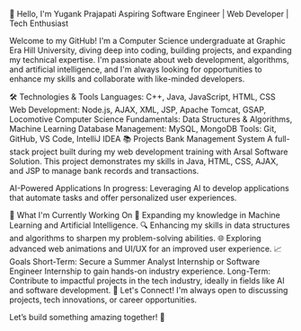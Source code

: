 👋 Hello, I'm Yugank Prajapati
Aspiring Software Engineer | Web Developer | Tech Enthusiast

Welcome to my GitHub! I'm a Computer Science undergraduate at Graphic Era Hill University, diving deep into coding, building projects, and expanding my technical expertise. I'm passionate about web development, algorithms, and artificial intelligence, and I'm always looking for opportunities to enhance my skills and collaborate with like-minded developers.

🛠️ Technologies & Tools
Languages: C++, Java, JavaScript, HTML, CSS
Web Development: Node.js, AJAX, XML, JSP, Apache Tomcat, GSAP, Locomotive
Computer Science Fundamentals: Data Structures & Algorithms, Machine Learning
Database Management: MySQL, MongoDB
Tools: Git, GitHub, VS Code, IntelliJ IDEA
📚 Projects
Bank Management System
A full-stack project built during my web development training with Arsal Software Solution. This project demonstrates my skills in Java, HTML, CSS, AJAX, and JSP to manage bank records and transactions.

AI-Powered Applications
In progress: Leveraging AI to develop applications that automate tasks and offer personalized user experiences.

🌱 What I'm Currently Working On
📘 Expanding my knowledge in Machine Learning and Artificial Intelligence.
🔍 Enhancing my skills in data structures and algorithms to sharpen my problem-solving abilities.
🌐 Exploring advanced web animations and UI/UX for an improved user experience.
📈 Goals
Short-Term: Secure a Summer Analyst Internship or Software Engineer Internship to gain hands-on industry experience.
Long-Term: Contribute to impactful projects in the tech industry, ideally in fields like AI and software development.
💬 Let's Connect!
I'm always open to discussing projects, tech innovations, or career opportunities.

Let’s build something amazing together! 🚀

